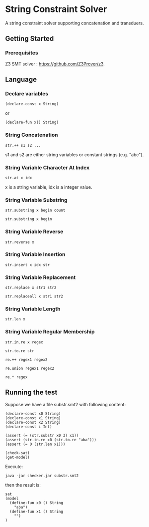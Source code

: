# String Constraint Solver

A string constraint solver supporting concatenation and transduers.

## Getting Started

### Prerequisites

Z3 SMT solver : https://github.com/Z3Prover/z3.

## Language

### Declare variables
```
(declare-const x String)
```
or
```
(declare-fun x() String)
```

### String Concatenation
```
str.++ s1 s2 ...
```
s1 and s2 are either string variables or constant strings (e.g. "abc").


### String Variable Character At Index
```
str.at x idx
```
x is a string variable, idx is a integer value.


### String Variable Substring
```
str.substring x begin count
```

```
str.substring x begin
```


### String Variable Reverse
```
str.reverse x
```


### String Variable Insertion
```
str.insert x idx str
```


### String Variable Replacement
```
str.replace x str1 str2
```

```
str.replaceall x str1 str2
```

### String Variable Length
```
str.len x
```

### String Variable Regular Membership
```
str.in.re x regex
```

```
str.to.re str
```

```
re.++ regex1 regex2
```

```
re.union regex1 regex2
```

```
re.* regex
```


## Running the test

Suppose we have a file substr.smt2 with following content:
```
(declare-const x0 String)
(declare-const x1 String)
(declare-const x2 String)
(declare-const i Int)

(assert (= (str.substr x0 3) x1))
(assert (str.in.re x0 (str.to.re "aba")))
(assert (= 0 (str.len x1)))

(check-sat)
(get-model)
```

Execute:
```
java -jar checker.jar substr.smt2
```

then the result is:
```
sat
(model
  (define-fun x0 () String
    "aba")
  (define-fun x1 () String
    "")
)

```